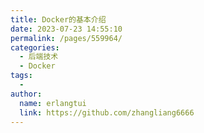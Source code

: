 ```yaml
---
title: Docker的基本介绍
date: 2023-07-23 14:55:10
permalink: /pages/559964/
categories:
  - 后端技术
  - Docker
tags:
  - 
author: 
  name: erlangtui
  link: https://github.com/zhangliang6666
---
```

